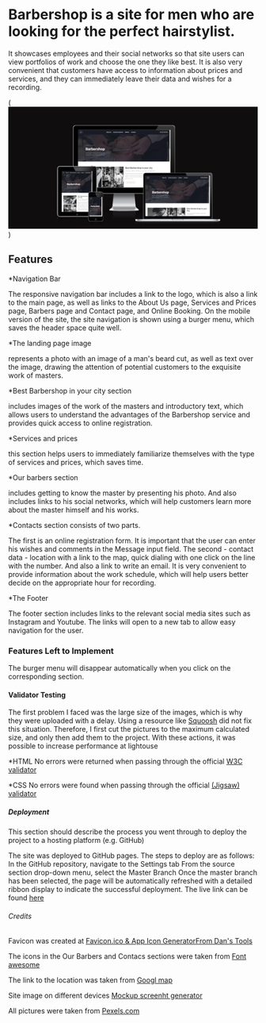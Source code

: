 # Barbershop is a site for men who are looking for the perfect hairstylist.

It showcases employees and their social networks so that site users can view portfolios of work and choose the one they like best. It is also very convenient that customers have access to information about prices and services, and they can immediately leave their data and wishes for a recording.

(![An image that shows how the site looks on different devices](<Site image.png>))

## Features

\*Navigation Bar

The responsive navigation bar includes a link to the logo, which is also a link to the main page, as well as links to the About Us page, Services and Prices page, Barbers page and Contact page, and Online Booking. On the mobile version of the site, the site navigation is shown using a burger menu, which saves the header space quite well.

\*The landing page image

represents a photo with an image of a man's beard cut, as well as text over the image, drawing the attention of potential customers to the exquisite work of masters.

\*Best Barbershop in your city section

includes images of the work of the masters and introductory text, which allows users to understand the advantages of the Barbershop service and provides quick access to online registration.

\*Services and prices

this section helps users to immediately familiarize themselves with the type of services and prices, which saves time.

\*Our barbers section

includes getting to know the master by presenting his photo. And also includes links to his social networks, which will help customers learn more about the master himself and his works.

\*Contacts section consists of two parts.

The first is an online registration form. It is important that the user can enter his wishes and comments in the Message input field.
The second - contact data - location with a link to the map, quick dialing with one click on the line with the number. And also a link to write an email.
It is very convenient to provide information about the work schedule, which will help users better decide on the appropriate hour for recording.

\*The Footer

The footer section includes links to the relevant social media sites such as Instagram and Youtube. The links will open to a new tab to allow easy navigation for the user.

### Features Left to Implement

The burger menu will disappear automatically when you click on the corresponding section.

#### Validator Testing

The first problem I faced was the large size of the images, which is why they were uploaded with a delay. Using a resource like [Squoosh](https://squoosh.app/) did not fix this situation. Therefore, I first cut the pictures to the maximum calculated size, and only then add them to the project. With these actions, it was possible to increase performance at lightouse

\*HTML
No errors were returned when passing through the official [W3C validator](https://validator.w3.org/#validate_by_input)

\*CSS
No errors were found when passing through the official [(Jigsaw) validator](https://jigsaw.w3.org/css-validator/#validate_by_input)

##### Deployment

This section should describe the process you went through to deploy the project to a hosting platform (e.g. GitHub)

The site was deployed to GitHub pages. The steps to deploy are as follows:
In the GitHub repository, navigate to the Settings tab
From the source section drop-down menu, select the Master Branch
Once the master branch has been selected, the page will be automatically refreshed with a detailed ribbon display to indicate the successful deployment.
The live link can be found [here](https://katya-semeniuk.github.io/barbershop/)

###### Credits

Favicon was created at [Favicon.ico & App Icon GeneratorFrom Dan's Tools](https://www.favicon-generator.org/)

The icons in the Our Barbers and Contacs sections were taken from [Font awesome](https://fontawesome.com/)

The link to the location was taken from [Googl map](https://maps.google.com/)

Site image on different devices [Mockup screenht generator](https://ui.dev/amiresponsive)

All pictures were taken from [Pexels.com](https://www.pexels.com/uk-ua/search/barbershop/)
